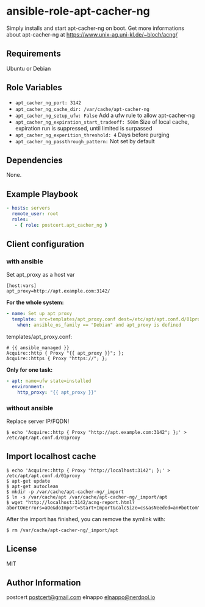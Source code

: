 # ansible-role-apt-cacher-ng

Simply installs and start apt-cacher-ng on boot. Get more informations about apt-cacher-ng at https://www.unix-ag.uni-kl.de/~bloch/acng/

## Requirements
Ubuntu or Debian

## Role Variables
* `apt_cacher_ng_port: 3142`
* `apt_cacher_ng_cache_dir: /var/cache/apt-cacher-ng`
* `apt_cacher_ng_setup_ufw: False` Add a ufw rule to allow apt-cacher-ng
* `apt_cacher_ng_expiration_start_tradeoff: 500m` Size of local cache, expiration run is suppressed, until limited is surpassed
* `apt_cacher_ng_experition_threshold: 4` Days before purging
* `apt_cacher_ng_passthrough_pattern:` Not set by default

## Dependencies
None.

## Example Playbook

```yaml
- hosts: servers
  remote_user: root
  roles:
   - { role: postcert.apt_cacher_ng }
```

## Client configuration
### with ansible
Set apt_proxy as a host var

	[host:vars]
	apt_proxy=http://apt.example.com:3142/

**For the whole system:**

```yaml
- name: Set up apt proxy
  template: src=templates/apt_proxy.conf dest=/etc/apt/apt.conf.d/01proxy owner=root group=root mode=0644
    when: ansible_os_family == "Debian" and apt_proxy is defined
```

templates/apt_proxy.conf:

	# {{ ansible_managed }}
	Acquire::http { Proxy "{{ apt_proxy }}"; };
	Acquire::https { Proxy "https://"; };

**Only for one task:**

```yaml
- apt: name=ufw state=installed
  environment:
    http_proxy: "{{ apt_proxy }}"
```

### without ansible
Replace server IP/FQDN!

	$ echo 'Acquire::http { Proxy "http://apt.example.com:3142"; };' > /etc/apt/apt.conf.d/01proxy

## Import localhost cache

	$ echo 'Acquire::http { Proxy "http://localhost:3142"; };' > /etc/apt/apt.conf.d/01proxy
	$ apt-get update
	$ apt-get autoclean
	$ mkdir -p /var/cache/apt-cacher-ng/_import
	$ ln -s /var/cache/apt /var/cache/apt-cacher-ng/_import/apt
	$ wget "http://localhost:3142/acng-report.html?abortOnErrors=aOe&doImport=Start+Import&calcSize=cs&asNeeded=an#bottom"

After the import has finished, you can remove the symlink with:

	$ rm /var/cache/apt-cacher-ng/_import/apt

## License

MIT

## Author Information

postcert <postcert@gmail.com>
elnappo <elnappo@nerdpol.io>
